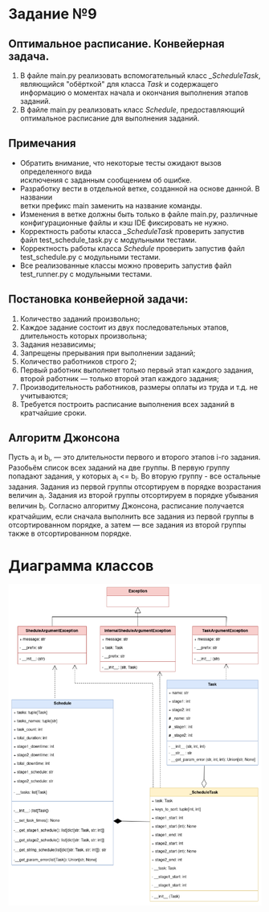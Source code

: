 
# Задание №9
## Оптимальное расписание. Конвейерная задача.

1. В файле main.py реализовать вспомогательный класс *_ScheduleTask*, 
являющийся "обёрткой" для класса *Task* и содержащего информацию о моментах 
начала и окончания выполнения этапов заданий.
2. В файле main.py реализовать класс *Schedule*, предоставляющий оптимальное 
расписание для выполнения заданий.
## Примечания
- Обратить внимание, что некоторые тесты ожидают вызов определенного вида   
исключения с заданным сообщением об ошибке.  
- Разработку вести в отдельной ветке, созданной на основе данной. В названии   
ветки префикс main заменить на название команды.  
- Изменения в ветке должны быть только в файле main.py, различные   
конфигурационные файлы и кэш IDE фиксировать не нужно.  
- Корректность работы класса *_ScheduleTask* проверить запустив 
файл test_schedule_task.py с модульными тестами. 
- Корректность работы класса *Schedule* проверить запустив файл 
test_schedule.py с модульными тестами.
- Все реализованные классы можно проверить запустив файл test_runner.py с 
модульными тестами.   
## Постановка конвейерной задачи:
1. Количество заданий произвольно;
2. Каждое задание состоит из двух последовательных этапов, длительность которых
произвольна;
3. Задания независимы;
4. Запрещены прерывания при выполнении заданий;
5. Количество работников строго 2;
6. Первый работник выполняет только первый этап каждого задания, второй
работник — только второй этап каждого задания;
7. Производительность работников, размеры оплаты из труда и т.д. не учитываются;
8. Требуется построить расписание выполнения всех заданий в кратчайшие сроки.
## Алгоритм Джонсона
Пусть а<sub>i</sub> и b<sub>i</sub>, — это длительности первого и второго 
этапов i-го задания. Разобьём список всех заданий на две группы. В первую 
группу попадают задания, у которых а<sub>i</sub> <= b<sub>i</sub>. Во вторую 
группу - все остальные задания. Задания из первой группы отсортируем в порядке 
возрастания величин а<sub>i</sub>. Задания из второй группы отсортируем в 
порядке убывания величин b<sub>i</sub>. Согласно алгоритму Джонсона, 
расписание получается кратчайшим, если сначала выполнить все задания из первой 
группы в отсортированном порядке, а затем — все задания из второй группы также 
в отсортированном порядке.

# Диаграмма классов

![Диаграмма классов](images/class_diagram.png)